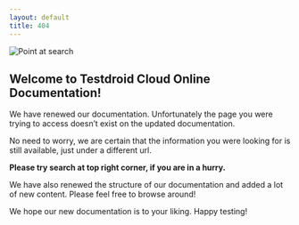 ```yaml
---
layout: default
title: 404
---
```

 
<img class="image-404" src="{{site.github.url}}/assets/imgpsh_fullsize.png" alt="Point at search">

## Welcome to Testdroid Cloud Online Documentation!

We have renewed our documentation. Unfortunately the page you were trying to access doesn’t exist on the updated documentation.

No need to worry, we are certain that the information you were looking for is still available, just under a different url. 

**Please try search at top right corner, if you are in a hurry.**

We have also renewed the structure of our documentation and added a lot of new content. Please feel free to browse around! 

We hope our new documentation is to your liking. Happy testing!